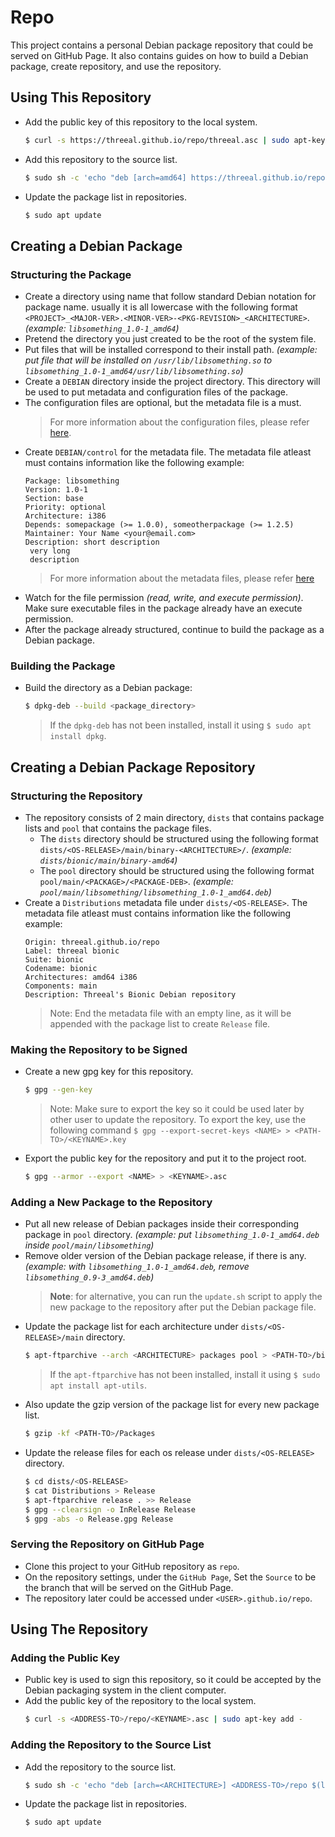 # Repo

This project contains a personal Debian package repository that could be served on GitHub Page.
It also contains guides on how to build a Debian package, create repository, and use the repository.

## Using This Repository

- Add the public key of this repository to the local system.
  ```bash
  $ curl -s https://threeal.github.io/repo/threeal.asc | sudo apt-key add -
  ```
- Add this repository to the source list.
  ```bash
  $ sudo sh -c 'echo "deb [arch=amd64] https://threeal.github.io/repo $(lsb_release -sc) main" > /etc/apt/sources.list.d/threeal.list'
  ```
- Update the package list in repositories.
  ```bash
  $ sudo apt update
  ```

## Creating a Debian Package

### Structuring the Package

- Create a directory using name that follow standard Debian notation for package name.
  usually it is all lowercase with the following format `<PROJECT>_<MAJOR-VER>.<MINOR-VER>-<PKG-REVISION>_<ARCHITECTURE>`. _(example: `libsomething_1.0-1_amd64`)_
- Pretend the directory you just created to be the root of the system file.
- Put files that will be installed correspond to their install path. _(example: put file that will be installed on `/usr/lib/libsomething.so` to `libsomething_1.0-1_amd64/usr/lib/libsomething.so`)_
- Create a `DEBIAN` directory inside the project directory.
  This directory will be used to put metadata and configuration files of the package.
- The configuration files are optional, but the metadata file is a must.
  > For more information about the configuration files, please refer [here](https://www.debian.org/doc/manuals/maint-guide/dreq.en.html).
- Create `DEBIAN/control` for the metadata file.
  The metadata file atleast must contains information like the following example:
  ```
  Package: libsomething
  Version: 1.0-1
  Section: base
  Priority: optional
  Architecture: i386
  Depends: somepackage (>= 1.0.0), someotherpackage (>= 1.2.5)
  Maintainer: Your Name <your@email.com>
  Description: short description
   very long
   description
  ```
  > For more information about the metadata files, please refer [here](https://www.debian.org/doc/debian-policy/ch-controlfields.html)
- Watch for the file permission _(read, write, and execute permission)_.
  Make sure executable files in the package already have an execute permission.
- After the package already structured, continue to build the package as a Debian package.

### Building the Package

- Build the directory as a Debian package:
  ```bash
  $ dpkg-deb --build <package_directory>
  ```
  > If the `dpkg-deb` has not been installed, install it using `$ sudo apt install dpkg`.

## Creating a Debian Package Repository

### Structuring the Repository

- The repository consists of 2 main directory, `dists` that contains package lists and `pool` that contains the package files.
  - The `dists` directory should be structured using the following format `dists/<OS-RELEASE>/main/binary-<ARCHITECTURE>/`. _(example: `dists/bionic/main/binary-amd64`)_
  - The `pool` directory should be structured using the following format `pool/main/<PACKAGE>/<PACKAGE-DEB>`. _(example: `pool/main/libsomething/libsomething_1.0-1_amd64.deb`)_
- Create a `Distributions` metadata file under `dists/<OS-RELEASE>`.
  The metadata file atleast must contains information like the following example:
  ```
  Origin: threeal.github.io/repo
  Label: threeal bionic
  Suite: bionic
  Codename: bionic
  Architectures: amd64 i386
  Components: main
  Description: Threeal's Bionic Debian repository

  ```
  > Note: End the metadata file with an empty line, as it will be appended with the package list to create `Release` file.

### Making the Repository to be Signed

- Create a new gpg key for this repository.
  ```bash
  $ gpg --gen-key
  ```
  > Note: Make sure to export the key so it could be used later by other user to update the repository.
  > To export the key, use the following command `$ gpg --export-secret-keys <NAME> > <PATH-TO>/<KEYNAME>.key`
- Export the public key for the repository and put it to the project root.
  ```bash
  $ gpg --armor --export <NAME> > <KEYNAME>.asc
  ```

### Adding a New Package to the Repository

- Put all new release of Debian packages inside their corresponding package in `pool` directory. _(example: put `libsomething_1.0-1_amd64.deb` inside `pool/main/libsomething`)_
- Remove older version of the Debian package release, if there is any. _(example: with `libsomething_1.0-1_amd64.deb`, remove `libsomething_0.9-3_amd64.deb`)_
  > **Note**: for alternative, you can run the `update.sh` script to apply the new package to the repository after put the Debian package file.
- Update the package list for each architecture under `dists/<OS-RELEASE>/main` directory.
  ```bash
  $ apt-ftparchive --arch <ARCHITECTURE> packages pool > <PATH-TO>/binary-<ARCHITECTURE>/Packages
  ```
  > If the `apt-ftparchive` has not been installed, install it using `$ sudo apt install apt-utils`.
- Also update the gzip version of the package list for every new package list.
  ```bash
  $ gzip -kf <PATH-TO>/Packages
  ```
- Update the release files for each os release under `dists/<OS-RELEASE>` directory.
  ```bash
  $ cd dists/<OS-RELEASE>
  $ cat Distributions > Release
  $ apt-ftparchive release . >> Release
  $ gpg --clearsign -o InRelease Release
  $ gpg -abs -o Release.gpg Release
  ```

### Serving the Repository on GitHub Page

- Clone this project to your GitHub repository as `repo`.
- On the repository settings, under the `GitHub Page`, Set the `Source` to be the branch that will be served on the GitHub Page.
- The repository later could be accessed under `<USER>.github.io/repo`.

## Using The Repository

### Adding the Public Key

- Public key is used to sign this repository, so it could be accepted by the Debian packaging system in the client computer.
- Add the public key of the repository to the local system.
  ```bash
  $ curl -s <ADDRESS-TO>/repo/<KEYNAME>.asc | sudo apt-key add -
  ```

### Adding the Repository to the Source List

- Add the repository to the source list.
  ```bash
  $ sudo sh -c 'echo "deb [arch=<ARCHITECTURE>] <ADDRESS-TO>/repo $(lsb_release -sc) main" > /etc/apt/sources.list.d/<REPOSITORY-NAME>.list'
  ```
- Update the package list in repositories.
  ```bash
  $ sudo apt update
  ```